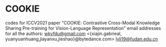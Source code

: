 # COOKIE
codes for ICCV2021 paper "COOKIE: Contrastive Cross-Modal Knowledge Sharing Pre-training for Vision-Language Representation"
email addresses for all the authors: <wkyfdu@gmail.com>   <{xiajin.gabrieal, yuanyuanhuang,jiayanxu,jieshao}@bytedance.com>    <lyli19@fudan.edu.cn>
